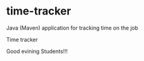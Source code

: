 # time-tracker
Java (Maven) application for tracking time on the job

Time tracker

Good  evining Students!!!
